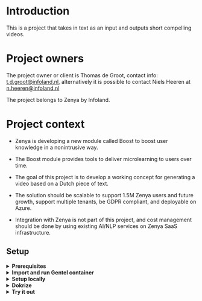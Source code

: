 # Introduction

This is a project that takes in text as an input and outputs short compelling videos.

# Project owners

The project owner or client is Thomas de Groot, contact info: t.d.groot@infoland.nl, 
alternatively it is possible to contact Niels Heeren at n.heeren@infoland.nl

The project belongs to Zenya by Infoland.


# Project context 

- Zenya is developing a new module called Boost to boost user knowledge in a nonintrusive way.

- The Boost module provides tools to deliver microlearning to users over time.

- The goal of this project is to develop a working concept for generating a video based on a Dutch piece of text.

- The solution should be scalable to support 1.5M Zenya users and future growth, support multiple tenants, be GDPR compliant, and deployable on Azure.

- Integration with Zenya is not part of this project, and cost management should be done by using existing AI/NLP services on Zenya SaaS infrastructure.


## Setup

<details><summary><b>Prerequisites</b></summary>

- Python
- Docker
- Gentel container runinig on 8765
</details>

<details><summary><b>Import and run Gentel container</b></summary>

First  instal Gentele containter
```
docker pull lowerquality/gentle
```

```
docker run -p 8765:8765 lowerquality/gentle
```
More info on [gentel] (https://hub.docker.com/r/lowerquality/gentle)
</details>


<details><summary><b>Setup locally</b></summary>

To run the app open a new terminal and enter the following:
``` shell
# install dependencies
pip install -r requirements.txt

# go to app folder and run app in development
cd app
python -m uvicorn main:app --reload
```


send request to http://127.0.0.1:8000/text2video with transcript in the body

``
curl --location --request POST 'http://127.0.0.1:8000/text2video' \
--header 'Content-Type: text/plain' \
--data-raw 'transcript of a video here the output will be a video but for a start you see this text'
``
you can also use postman :)
</details>

<details><summary><b>Dokrize</b></summary>


To build the docker image.
```
docker build -t text_to_video .
```

To run the docker image.
```
docker run -p 8000:80 text_to_video
```

To tag the docker image.
```
docker tag text_to_video mohammedaleryani/text_to_video
```

Then to push it.
```
docker push mohammedaleryani/text_to_video
```
</details>


<details><summary><b>Try it out</b></summary>

send a request to:

http://localhost:8000/textToVideo?transcript=Hey there, Are you feeling overwhelmed and unproductive? Don't worry, I've got your back!

</details>
